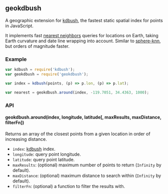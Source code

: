## geokdbush

A geographic extension for [kdbush](https://github.com/mourner/kdbush),
the fastest static spatial index for points in JavaScript.

It implements fast [nearest neighbors](https://en.wikipedia.org/wiki/Nearest_neighbor_search) queries
for locations on Earth, taking Earth curvature and date line wrapping into account.
Similar to [sphere-knn](https://github.com/darkskyapp/sphere-knn), but orders of magnitude faster.

### Example

```js
var kdbush = require('kdbush');
var geokdbush = require('geokdbush');

var index = kdbush(points, (p) => p.lon, (p) => p.lat);

var nearest = geokdbush.around(index, -119.7051, 34.4363, 1000);
```

### API

#### geokdbush.around(index, longitude, latitude[, maxResults, maxDistance, filterFn])

Returns an array of the closest points from a given location in order of increasing distance.

- `index`: [kdbush](https://github.com/mourner/kdbush) index.
- `longitude`: query point longitude.
- `latitude`: query point latitude.
- `maxResults`: (optional) maximum number of points to return (`Infinity` by default).
- `maxDistance`: (optional) maximum distance to search within (`Infinity` by default).
- `filterFn`: (optional) a function to filter the results with.
